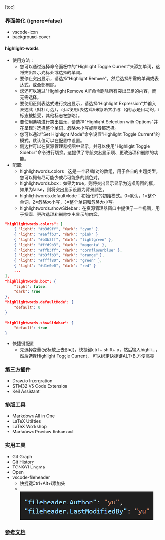 [toc]

### 界面美化 {ignore=false}
- vscode-icon
- background-cover
#### highlight-words
- 使用方法：
  - 您可以通过选择命令面板中的"Highlight Toggle Current"来添加单词，这将突出显示光标处或选择的单词。
  - 要停止突出显示，请选择"Highlight Remove"，然后选择所需的单词或表达式，或全部删除。
  - 您还可以通过"Highlight Remove All"命令删除所有突出显示的内容，而无需选择。
  - 要使用正则表达式进行突出显示，请选择"Highlight Expression"并输入表达式（斜杠可选），可以使用/表达式/i来忽略大小写（g标志是自动的，i标志被接受，其他标志被忽略）。
  - 要使用选项进行突出显示，请选择"Highlight Selection with Options"并在呈现时选择整个单词、忽略大小写或两者都选择。
  - 您可以通过"Set Highlight Mode"命令设置"Highlight Toggle Current"的模式。默认值可以在配置中设置。
  - 侧边栏可以在资源管理器视图中显示，并可以使用"Highlight Toggle Sidebar"命令进行切换。这提供了导航突出显示项、更改选项和删除的功能。
- 配置:
  - highlightwords.colors：这是一个轻/暗对的数组，用于各自的主题类型，您可以拥有尽可能少或尽可能多的颜色对。
  - highlightwords.box：如果为true，则将突出显示显示为选择周围的框，如果为false，则将突出显示设置为背景颜色。
  - highlightwords.defaultMode：初始化时的初始模式。0=默认，1=整个单词，2=忽略大小写，3=整个单词和忽略大小写。
  - highlightwords.showSidebar：在资源管理器窗口中提供了一个视图，用于搜索、更改选项和删除突出显示的内容。
```json
"highlightwords.colors": [
    { "light": "#b3d9ff", "dark": "cyan" },
    { "light": "#e6ffb3", "dark": "pink" },
    { "light": "#b3b3ff", "dark": "lightgreen" },
    { "light": "#ffd9b3", "dark": "magenta" },
    { "light": "#ffb3ff", "dark": "cornflowerblue" },
    { "light": "#b3ffb3", "dark": "orange" },
    { "light": "#ffff80", "dark": "green" },
    { "light": "#d1e0e0", "dark": "red" }                                        
    ...
],
"highlightwords.box": {
    "light": false,
    "dark": true
},
"highlightwords.defaultMode": {
    "default": 0
}

"highlightwords.showSidebar": {
    "default": true
}

```
- 快捷键配置
  - 先选择变量(光标放上去即可)，快捷键ctrl + shift+ p，然后输入highli…，然后选择Highlight Toggle Current，
  可以绑定快捷键ALT+B,方便高亮
  

### 第三方插件
- Draw.io Intergration
- STM32 VS Code Extension
- Keil Assistant

### 排版工具
- Markdown All in One
- LaTeX Utilities
- LaTeX Workshop
- Markdown Preview Enhanced

### 实用工具
- Git Graph
- Git History
- TONGYI Lingma
- Open
- vscode-fileheader
  - 快捷键Ctrl+Alt+i添加头 
  - <br>![alt text](image-3.png)
  
  


### [参考文档](https://blog.csdn.net/Dontla/article/details/131515569)

